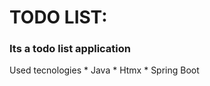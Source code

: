 # TODO LIST:

### Its a todo list application

Used tecnologies
    * Java
    * Htmx
    * Spring Boot
